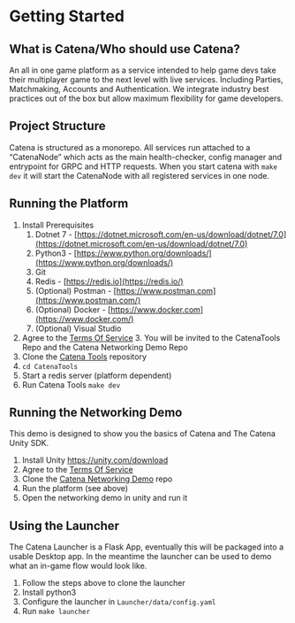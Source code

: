 # Getting Started

## What is Catena/Who should use Catena?

An all in one game platform as a service intended to help game devs take their multiplayer game to the next level with live services. Including Parties, Matchmaking, Accounts and Authentication. We integrate industry best practices out of the box but allow maximum flexibility for game developers.

## Project Structure

Catena is structured as a monorepo. All services run attached to a “CatenaNode” which acts as the main health-checker, config manager and entrypoint for GRPC and HTTP requests. When you start catena with `make dev` it will start the CatenaNode with all registered services in one node.

## Running the Platform

1. Install Prerequisites
   1. Dotnet 7 - [https://dotnet.microsoft.com/en-us/download/dotnet/7.0](https://dotnet.microsoft.com/en-us/download/dotnet/7.0)
   2. Python3 - [https://www.python.org/downloads/](https://www.python.org/downloads/)
   3. Git
   4. Redis - [https://redis.io](https://redis.io/)
   5. (Optional) Postman - [https://www.postman.com](https://www.postman.com/)
   6. (Optional) Docker - [https://www.docker.com](https://www.docker.com/)
   7. (Optional) Visual Studio 
2. Agree to the [Terms Of Service](https://tos.catenatools.com)
   3. You will be invited to the CatenaTools Repo and the Catena Networking Demo Repo
3. Clone the [Catena Tools](https://github.com/CatenaTools/CatenaTools) repository
3. `cd CatenaTools`
4. Start a redis server (platform dependent)
5. Run Catena Tools `make dev`

## Running the Networking Demo

This demo is designed to show you the basics of Catena and The Catena Unity SDK.

1. Install Unity https://unity.com/download
2. Agree to the [Terms Of Service](https://tos.catenatools.com)
3. Clone the [Catena Networking Demo](https://github.com/CatenaTools/catena-networking-demo) repo
4. Run the platform (see above)
5. Open the networking demo in unity and run it

## Using the Launcher

The Catena Launcher is a Flask App, eventually this will be packaged into a usable Desktop app. In the meantime the launcher can be used to demo what an in-game flow would look like.

1. Follow the steps above to clone the launcher    
2. Install python3
3. Configure the launcher in `Launcher/data/config.yaml`
4. Run `make launcher`
